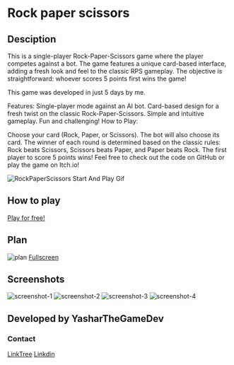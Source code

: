 # Rock paper scissors 

## Desciption
This is a single-player Rock-Paper-Scissors game where the player competes against a bot. The game features a unique card-based interface, adding a fresh look and feel to the classic RPS gameplay. The objective is straightforward: whoever scores 5 points first wins the game!

This game was developed in just 5 days by me.

Features:
Single-player mode against an AI bot.
Card-based design for a fresh twist on the classic Rock-Paper-Scissors.
Simple and intuitive gameplay.
Fun and challenging!
How to Play:

Choose your card (Rock, Paper, or Scissors).
The bot will also choose its card.
The winner of each round is determined based on the classic rules: Rock beats Scissors, Scissors beats Paper, and Paper beats Rock.
The first player to score 5 points wins!
Feel free to check out the code on GitHub or play the game on Itch.io!

![RockPaperScissors Start And Play Gif](Description/rock-paper-scissors.gif)

## How to play
[Play for free!](https://yasharthegamedev.itch.io/rock-paper-scissors)

## Plan
![plan](Description/plan.jpg)
[Fullscreen](https://drive.google.com/file/d/1D_gsY81G7Drmmii5rimHCK6C5tZ3q1Zn/view?usp=sharing)

## Screenshots
![screenshot-1](Description/screenshot-1.jpg)
![screenshot-2](Description/screenshot-2.jpg)
![screenshot-3](Description/screenshot-3.jpg)
![screenshot-4](Description/screenshot-4.jpg)

## Developed by YasharTheGameDev
### Contact
[LinkTree](https://linktr.ee/YasharTheGameDev)
[Linkdin](https://www.linkedin.com/in/yashar-mirzaei-315135278)
